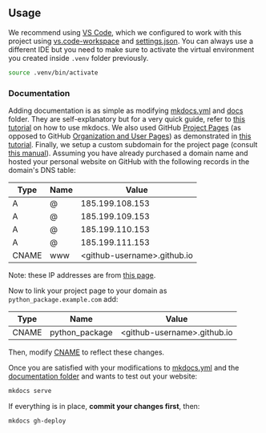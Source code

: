 ## Usage

We recommend using [VS Code](https://code.visualstudio.com/), which we configured to work with this project using [vs.code-workspace](./vs.code-workspace) and [settings.json](./.vscode/settings.json). You can always use a different IDE but you need to make sure to activate the virtual environment you created inside `.venv` folder previously.

```sh
source .venv/bin/activate
```

### Documentation

Adding documentation is as simple as modifying [mkdocs.yml](./mkdocs.yml) and [docs](./docs) folder. They are self-explanatory but for a very quick guide, refer to [this tutorial](https://www.mkdocs.org/) on how to use mkdocs. We also used GitHub [Project Pages](https://help.github.com/articles/user-organization-and-project-pages/#project-pages-sites) (as opposed to GitHub [Organization and User Pages](https://help.github.com/articles/user-organization-and-project-pages/#user-and-organization-pages-sites)) as demonstrated in [this tutorial](https://www.mkdocs.org/user-guide/deploying-your-docs/). Finally, we setup a custom subdomain for the project page (consult [this manual](https://help.github.com/articles/using-a-custom-domain-with-github-pages/)). Assuming you have already purchased a domain name and hosted your personal website on GitHub with the following records in the domain's DNS table:

<!-- table is generated using: https://www.tablesgenerator.com/markdown_tables -->
| Type  | Name | Value                             |
|-------|------|-----------------------------------|
| A     | @    | 185.199.108.153                   |
| A     | @    | 185.199.109.153                   |
| A     | @    | 185.199.110.153                   |
| A     | @    | 185.199.111.153                   |
| CNAME | www  | &lt;github-username&gt;.github.io |

Note: these IP addresses are from [this page](https://help.github.com/articles/setting-up-an-apex-domain/).

Now to link your project page to your domain as `python_package.example.com` add:

| Type  | Name           | Value                             |
|-------|----------------|-----------------------------------|
| CNAME | python_package | &lt;github-username&gt;.github.io |

Then, modify [CNAME](./docs/CNAME) to reflect these changes. 

Once you are satisfied with your modifications to [mkdocs.yml](./mkdocs.yml) and the [documentation folder](./docs) and wants to test out your website:

```sh
mkdocs serve
```

If everything is in place, **commit your changes first**, then:

```sh
mkdocs gh-deploy
```
